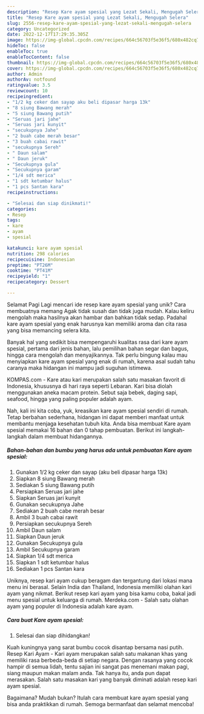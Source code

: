 ```yaml
---
description: "Resep Kare ayam spesial yang Lezat Sekali, Mengugah Selera"
title: "Resep Kare ayam spesial yang Lezat Sekali, Mengugah Selera"
slug: 2556-resep-kare-ayam-spesial-yang-lezat-sekali-mengugah-selera
category: Uncategorized
date: 2022-12-17T17:29:35.305Z
image: https://img-global.cpcdn.com/recipes/664c56703f5e36f5/680x482cq70/kare-ayam-spesial-foto-resep-utama.jpg
hideToc: false
enableToc: true
enableTocContent: false
thumbnail: https://img-global.cpcdn.com/recipes/664c56703f5e36f5/680x482cq70/kare-ayam-spesial-foto-resep-utama.jpg
cover: https://img-global.cpcdn.com/recipes/664c56703f5e36f5/680x482cq70/kare-ayam-spesial-foto-resep-utama.jpg
author: Admin
authorAv: notfound
ratingvalue: 3.5
reviewcount: 10
recipeingredient:
- "1/2 kg ceker dan sayap aku beli dipasar harga 13k"
- "8 siung Bawang merah"
- "5 siung Bawang putih"
- "Seruas jari jahe"
- "Seruas jari kunyit"
- "secukupnya Jahe"
- "2 buah cabe merah besar"
- "3 buah cabai rawit"
- "secukupnya Sereh"
- " Daun salam"
- " Daun jeruk"
- "Secukupnya gula"
- "Secukupnya garam"
- "1/4 sdt merica"
- "1 sdt ketumbar halus"
- "1 pcs Santan kara"
recipeinstructions:

- "Selesai dan siap dinikmati!"
categories:
- Resep
tags:
- kare
- ayam
- spesial

katakunci: kare ayam spesial 
nutrition: 298 calories
recipecuisine: Indonesian
preptime: "PT26M"
cooktime: "PT41M"
recipeyield: "1"
recipecategory: Dessert

---
```



Selamat Pagi Lagi mencari ide resep kare ayam spesial yang unik? Cara membuatnya memang Agak tidak susah dan tidak juga mudah. Kalau keliru mengolah maka hasilnya akan hambar dan bahkan tidak sedap. Padahal kare ayam spesial yang enak harusnya kan memiliki aroma dan cita rasa yang bisa memancing selera kita.


Banyak hal yang sedikit bisa mempengaruhi kualitas rasa dari kare ayam spesial, pertama dari jenis bahan, lalu pemilihan bahan segar dan bagus, hingga cara mengolah dan menyajikannya. Tak perlu bingung kalau mau menyiapkan kare ayam spesial yang enak di rumah, karena asal sudah tahu caranya maka hidangan ini mampu jadi suguhan istimewa.

KOMPAS.com - Kare atau kari merupakan salah satu masakan favorit di Indonesia, khususnya di hari raya seperti Lebaran. Kari bisa diolah menggunakan aneka macam protein. Sebut saja bebek, daging sapi, seafood, hingga yang paling populer adalah ayam.


Nah, kali ini kita coba, yuk, kreasikan kare ayam spesial sendiri di rumah. Tetap berbahan sederhana, hidangan ini dapat memberi manfaat untuk membantu menjaga kesehatan tubuh kita. Anda bisa membuat Kare ayam spesial memakai 16 bahan dan 0 tahap pembuatan. Berikut ini langkah-langkah dalam membuat hidangannya.

<!--inarticleads1-->

##### Bahan-bahan dan bumbu yang harus ada untuk pembuatan Kare ayam spesial:

1. Gunakan 1/2 kg ceker dan sayap (aku beli dipasar harga 13k)
1. Siapkan 8 siung Bawang merah
1. Sediakan 5 siung Bawang putih
1. Persiapkan Seruas jari jahe
1. Siapkan Seruas jari kunyit
1. Gunakan secukupnya Jahe
1. Sediakan 2 buah cabe merah besar
1. Ambil 3 buah cabai rawit
1. Persiapkan secukupnya Sereh
1. Ambil  Daun salam
1. Siapkan  Daun jeruk
1. Gunakan Secukupnya gula
1. Ambil Secukupnya garam
1. Siapkan 1/4 sdt merica
1. Siapkan 1 sdt ketumbar halus
1. Sediakan 1 pcs Santan kara


Uniknya, resep kari ayam cukup beragam dan tergantung dari lokasi mana menu ini berasal. Selain India dan Thailand, Indonesia memiliki olahan kari ayam yang nikmat. Berikut resep kari ayam yang bisa kamu coba, bakal jadi menu spesial untuk keluarga di rumah. Merdeka.com - Salah satu olahan ayam yang populer di Indonesia adalah kare ayam. 

<!--inarticleads2-->

##### Cara buat Kare ayam spesial:


1. Selesai dan siap dihidangkan!

Kuah kuningnya yang sarat bumbu cocok disantap bersama nasi putih. Resep Kari Ayam - Kari ayam merupakan salah satu makanan khas yang memiliki rasa berbeda-beda di setiap negara. Dengan rasanya yang cocok hampir di semua lidah, tentu sajian ini sangat pas menemani makan pagi, siang maupun makan malam anda. Tak hanya itu, anda pun dapat merasakan. Salah satu masakan kari yang banyak diminati adalah resep kari ayam spesial. 

Bagaimana? Mudah bukan? Itulah cara membuat kare ayam spesial yang bisa anda praktikkan di rumah. Semoga bermanfaat dan selamat mencoba!
